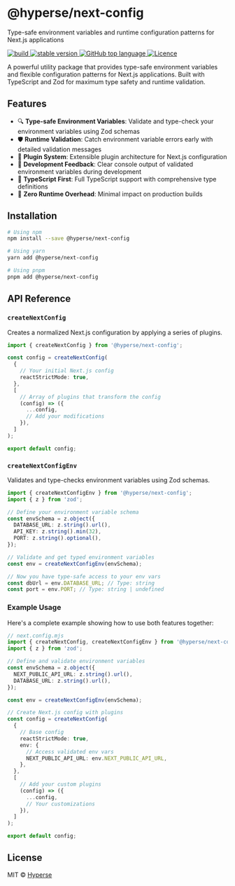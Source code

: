 # @hyperse/next-config

Type-safe environment variables and runtime configuration patterns for Next.js applications

<p align="left">
  <a aria-label="Build" href="https://github.com/hyperse-io/next-config/actions?query=workflow%3ACI">
    <img alt="build" src="https://img.shields.io/github/actions/workflow/status/hyperse-io/next-config/ci-integrity.yml?branch=main&label=ci&logo=github&style=flat-quare&labelColor=000000" />
  </a>
  <a aria-label="stable version" href="https://www.npmjs.com/package/@hyperse/next-config">
    <img alt="stable version" src="https://img.shields.io/npm/v/%40hyperse%2Fnext-config?branch=main&label=version&logo=npm&style=flat-quare&labelColor=000000" />
  </a>
  <a aria-label="Top language" href="https://github.com/hyperse-io/next-config/search?l=typescript">
    <img alt="GitHub top language" src="https://img.shields.io/github/languages/top/hyperse-io/next-config?style=flat-square&labelColor=000&color=blue">
  </a>
  <a aria-label="Licence" href="https://github.com/hyperse-io/next-config/blob/main/LICENSE">
    <img alt="Licence" src="https://img.shields.io/github/license/hyperse-io/next-config?style=flat-quare&labelColor=000000" />
  </a>
</p>

A powerful utility package that provides type-safe environment variables and flexible configuration patterns for Next.js applications. Built with TypeScript and Zod for maximum type safety and runtime validation.

## Features

- 🔍 **Type-safe Environment Variables**: Validate and type-check your environment variables using Zod schemas
- 🛡️ **Runtime Validation**: Catch environment variable errors early with detailed validation messages
- 🔌 **Plugin System**: Extensible plugin architecture for Next.js configuration
- 📝 **Development Feedback**: Clear console output of validated environment variables during development
- 🎯 **TypeScript First**: Full TypeScript support with comprehensive type definitions
- 🚀 **Zero Runtime Overhead**: Minimal impact on production builds

## Installation

```bash
# Using npm
npm install --save @hyperse/next-config

# Using yarn
yarn add @hyperse/next-config

# Using pnpm
pnpm add @hyperse/next-config
```

## API Reference

### `createNextConfig`

Creates a normalized Next.js configuration by applying a series of plugins.

```typescript
import { createNextConfig } from '@hyperse/next-config';

const config = createNextConfig(
  {
    // Your initial Next.js config
    reactStrictMode: true,
  },
  [
    // Array of plugins that transform the config
    (config) => ({
      ...config,
      // Add your modifications
    }),
  ]
);

export default config;
```

### `createNextConfigEnv`

Validates and type-checks environment variables using Zod schemas.

```typescript
import { createNextConfigEnv } from '@hyperse/next-config';
import { z } from 'zod';

// Define your environment variable schema
const envSchema = z.object({
  DATABASE_URL: z.string().url(),
  API_KEY: z.string().min(32),
  PORT: z.string().optional(),
});

// Validate and get typed environment variables
const env = createNextConfigEnv(envSchema);

// Now you have type-safe access to your env vars
const dbUrl = env.DATABASE_URL; // Type: string
const port = env.PORT; // Type: string | undefined
```

### Example Usage

Here's a complete example showing how to use both features together:

```typescript
// next.config.mjs
import { createNextConfig, createNextConfigEnv } from '@hyperse/next-config';
import { z } from 'zod';

// Define and validate environment variables
const envSchema = z.object({
  NEXT_PUBLIC_API_URL: z.string().url(),
  DATABASE_URL: z.string().url(),
});

const env = createNextConfigEnv(envSchema);

// Create Next.js config with plugins
const config = createNextConfig(
  {
    // Base config
    reactStrictMode: true,
    env: {
      // Access validated env vars
      NEXT_PUBLIC_API_URL: env.NEXT_PUBLIC_API_URL,
    },
  },
  [
    // Add your custom plugins
    (config) => ({
      ...config,
      // Your customizations
    }),
  ]
);

export default config;
```

## License

MIT © [Hyperse](https://github.com/hyperse-io)
